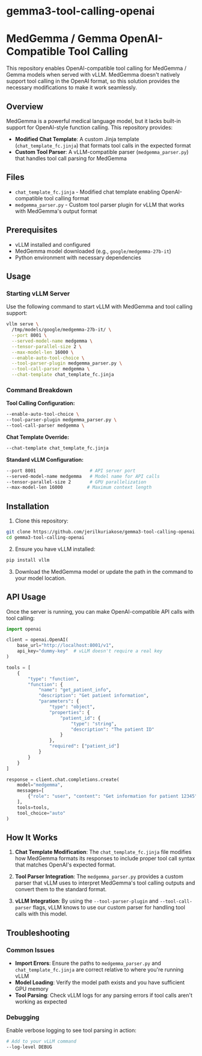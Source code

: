 # gemma3-tool-calling-openai

# MedGemma / Gemma OpenAI-Compatible Tool Calling

This repository enables OpenAI-compatible tool calling for MedGemma / Gemma models when served with vLLM. MedGemma doesn't natively support tool calling in the OpenAI format, so this solution provides the necessary modifications to make it work seamlessly.

## Overview

MedGemma is a powerful medical language model, but it lacks built-in support for OpenAI-style function calling. This repository provides:

- **Modified Chat Template**: A custom Jinja template (`chat_template_fc.jinja`) that formats tool calls in the expected format
- **Custom Tool Parser**: A vLLM-compatible parser (`medgemma_parser.py`) that handles tool call parsing for MedGemma

## Files

- `chat_template_fc.jinja` - Modified chat template enabling OpenAI-compatible tool calling format
- `medgemma_parser.py` - Custom tool parser plugin for vLLM that works with MedGemma's output format

## Prerequisites

- vLLM installed and configured
- MedGemma model downloaded (e.g., `google/medgemma-27b-it`)
- Python environment with necessary dependencies

## Usage

### Starting vLLM Server

Use the following command to start vLLM with MedGemma and tool calling support:

```bash
vllm serve \
  /tmp/models/google/medgemma-27b-it/ \
  --port 8001 \
  --served-model-name medgemma \
  --tensor-parallel-size 2 \
  --max-model-len 16000 \
  --enable-auto-tool-choice \
  --tool-parser-plugin medgemma_parser.py \
  --tool-call-parser medgemma \
  --chat-template chat_template_fc.jinja
```

### Command Breakdown

**Tool Calling Configuration:**
```bash
--enable-auto-tool-choice \
--tool-parser-plugin medgemma_parser.py \
--tool-call-parser medgemma \
```

**Chat Template Override:**
```bash
--chat-template chat_template_fc.jinja
```

**Standard vLLM Configuration:**
```bash
--port 8001                    # API server port
--served-model-name medgemma   # Model name for API calls
--tensor-parallel-size 2       # GPU parallelization
--max-model-len 16000         # Maximum context length
```

## Installation

1. Clone this repository:
```bash
git clone https://github.com/jerilkuriakose/gemma3-tool-calling-openai.git
cd gemma3-tool-calling-openai
```

2. Ensure you have vLLM installed:
```bash
pip install vllm
```

3. Download the MedGemma model or update the path in the command to your model location.

## API Usage

Once the server is running, you can make OpenAI-compatible API calls with tool calling:

```python
import openai

client = openai.OpenAI(
    base_url="http://localhost:8001/v1",
    api_key="dummy-key"  # vLLM doesn't require a real key
)

tools = [
    {
        "type": "function",
        "function": {
            "name": "get_patient_info",
            "description": "Get patient information",
            "parameters": {
                "type": "object",
                "properties": {
                    "patient_id": {
                        "type": "string",
                        "description": "The patient ID"
                    }
                },
                "required": ["patient_id"]
            }
        }
    }
]

response = client.chat.completions.create(
    model="medgemma",
    messages=[
        {"role": "user", "content": "Get information for patient 12345"}
    ],
    tools=tools,
    tool_choice="auto"
)
```

## How It Works

1. **Chat Template Modification**: The `chat_template_fc.jinja` file modifies how MedGemma formats its responses to include proper tool call syntax that matches OpenAI's expected format.

2. **Tool Parser Integration**: The `medgemma_parser.py` provides a custom parser that vLLM uses to interpret MedGemma's tool calling outputs and convert them to the standard format.

3. **vLLM Integration**: By using the `--tool-parser-plugin` and `--tool-call-parser` flags, vLLM knows to use our custom parser for handling tool calls with this model.

## Troubleshooting

### Common Issues

- **Import Errors**: Ensure the paths to `medgemma_parser.py` and `chat_template_fc.jinja` are correct relative to where you're running vLLM
- **Model Loading**: Verify the model path exists and you have sufficient GPU memory
- **Tool Parsing**: Check vLLM logs for any parsing errors if tool calls aren't working as expected

### Debugging

Enable verbose logging to see tool parsing in action:
```bash
# Add to your vLLM command
--log-level DEBUG
```
